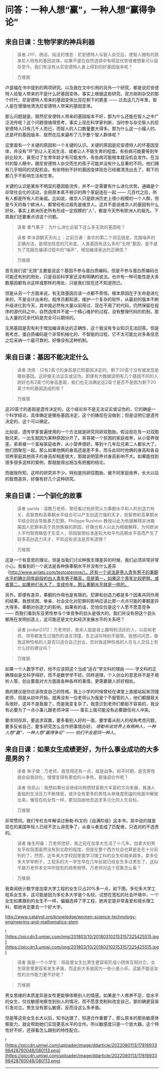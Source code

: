 # 问答：一种人想“赢”，一种人想“赢得争论”

## 来自日课：生物学家的神兵利器

> 读者 JYF、杨洁、纯洁的憎恶：尼安德特人与智人杂交后，使智人拥有的原来尼人特有的基因变体，如果不是在自然选择中有明显优势很难想象可以留存至今。我们有没有从尼安德特人身上得到的好基因版本呢？

> 万维钢

卢瑟福在书中提到的两项研究，以及我在文中引用的另外一个研究，都是说尼安德特人给智人带来的不是什么好基因变体。事实上根据这些研究，双方刚刚杂交的那个时代，尼安德特人带来的基因变体比现在剩下的更差 —— 过去这几万年里，智人是在慢慢地清洗尼安德特人带来的基因变体。

那么问题就是，既然尼安德特人带来的基因版本不好，那为什么还能在智人之中广泛流传呢？这个问题很值得思考，事实上现在科学家判断，当时参与杂交智人的尼安德特人只有几千人而已，而智人的人口数量要大得多。那为什么这一小撮人的、还是坏的基因版本、居然在后来遍布了几乎整个智人群体呢？

这里面有一个关键的原因和一个关键的认识。关键的原因是尼安德特人的坏基因变体，并没有“坏”到让人无法生活、或者让人不能生育的程度。有些病可能要等到年龄比较大、甚至过了生育年龄才有可能发作，有些病可能根本就没机会发作。在当时的智人眼中，跟尼安德特人杂交而生的孩子可能并没有什么显著的不同，他们拥有几乎相同的交配机会。有些特别不好的基因变体现在已经被清洗出去了，剩下的都几乎不影响生活和生育。

关键的认识是某些不明显的基因能流传，并不一定需要有什么进化优势。通婚是个非常社会化的活动，会把原本素不相识的两个家庭连在一起 —— 几百代之后，所有人都是所有人的亲戚。比如说，维京人只是欧洲历史上很小规模的一个人群，但是今天的每个欧洲人，都曾经有过祖先是维京人。这并不是说维京人的基因有什么好处，事实上欧洲历史所有形成一定规模的“人”，都是今天所有欧洲人的祖先。下周我们还要重点讲这个问题。

> 读者 勇气果子：为什么进化会留下这么多无效的基因呢？

> 读者 李沐源鹏天天向上：之前日课：香农的第二个洞见就是，克服噪声的正确办法，是增加信息的冗余度。人类基因有这么多的“无用”基因，是不是为了克服在编译过程中的“噪声”，增加编译表达的正确性？

> 万维钢

首先我们说“无效”主要是说这个基因不参与蛋白质编码。但是不参与蛋白质编码也可能还有别的用处，只是目前科学家还没有明确的说法。也许有一种可能性是大多数基因都有点这样或那样的用处，只是我们现在还不知道而已。

但是从另一个方面来说，有无效基因应该一点都不奇怪。根本原因在于生命是进化来的，不是设计出来的。程序员都知道，维护一个复杂的软件，从最初的版本不断升级进化到今天，其中就必然有大量以前用过、现在不用了的代码，仍然保留在程序的源代码之中。自然选择并不是一个精心维护的过程，没有整理代码的机制，那么大量的冗余代码是完全可以期待的。

无用基因是否有利于增加编译表达的正确性，这个我没有专业知识无法回答。但是我考虑，蛋白质编码是个非常机械化的、不智能的过程，它不太可能比对多条信息之后采纳一个最可靠的，好像没有这种机制。

## 来自日课：基因不能决定什么

> 读者 洗炼：只有2英寸的身高是已知基因决定的，剩下20英寸没有被发现是哪些基因。这好像无法证实或证伪。即便有大数据说明有几个基因不同的人刚好也有2英寸的身高差距，我们也无法确定这2英寸是否不是因为剩下20英寸中的基因造成的呢？

> 万维钢

这20英寸的差距是遗传决定的，这个结论并不是无法证实或证伪的，它的确是一个科学结论。具体确定是哪些基因决定，这个的确现在没做到；但是证明它是遗传决定的，这个可以确定。

比如说，遗传学家普遍使用的一个方法就是研究同卵双胞胎。假设现在有一对双胞胎兄弟，一出生就因为某种原因分开了。哥哥被一个贫困的家庭收养，从小营养很差。弟弟被一个富裕家庭收养，从小营养很好。等到十几年后兄弟二人都长大了，他们团聚在一起，那么如果他俩的身高还是差不多，而与此同时他俩的身高和各自领养家庭其他孩子的身高却相差很大，那就说明营养对身高影响不大。如果能找到很多很多这样的案例，那就能得出相当有把握的结论。

而据我所知，这样的研究并不少。特别是同卵双胞胎、被不同家庭收养，长大以后的智商差异，好像有好几个这种研究。

## 来自日课：一个驯化的故事

> 读者 yanda：请教万老师，曾经看过有研究认为睾酮水平和人的创造力有关，高智商和高睾酮水平结合可以产生创造力强的天才，低智商和高睾酮水平结合则会导致暴力犯罪。Philippe Rushton 教授以此为依据解释非洲裔美国人犯罪率高于其他族裔的原因，好像也有人以此为根据解释，为何欧洲人平均智商略低于东亚人，但因智商标准差较大和平均高酮水平高而产生了较多高创造力天才，不知这些说法是否有道理？

> 万维钢

这是一个有意思的理论，但是当我们讨论种族生理差异的时候，我们必须非常非常小心。我看到的一个说法是各种族睾酮水平并没有什么差异 （http://www.airlats.com/testosterone/）。还有一个说法是黑人青年男子的睾酮水平的确比同年龄段的白人青年男子略高，但是第一，如果这个青年比较肥胖、或者第二，如果他们长大了，变成中年，那么睾酮水平就是一样的。

另外，即便有差异，睾酮的作用也是有限的。犯罪和创造力都是多个因素共同作用的结果。我想贫困、单亲、社会文化对犯罪的影响应该比那一点点可能的睾酮差异大得多。睾酮对创造力的影响，如果有的话，恐怕仅仅是这个人愿不愿意竞争 —— 而我们看到东亚男性参与个体竞争的劲头是很大的。我们并没有把这个劲头都用在发明创造上，这可能还是文化和经济发展水平的关系吧？

> 读者 jordan2312：万老师好，我本人就是肾上腺特别活跃的人，以前和老师，领导都发生过强烈的语言顶撞，东北话叫特别不服管。我想问问您，像我这种性格的人是否只适合自己创业，您对我这种性格的人在与人交往上有什么好的建议吗？

> 万维钢

如果一个人数学不好，他不应该把这个当成“适合”学文科的理由 —— 学文科的正确理由是文科学得好，而不是数学学不好。同样道理，个人创业的意思并不是不用听人管，创业要面对方方面面各种各样的事情，更需要跟人好好相处。

我的建议是你应该改变自己的性格。我上小学的时候曾经在课堂上直接站起来顶撞老师，但是从初中开始，就再没有一位老师认为我是个不服管的人，他们都跟我关系很好。这并不是我服了，而是我变复杂了。我意识到老师们都挺不容易的，我没有必要为了一点小事儿跟老师冲突 —— 事实上我可能没有必要跟任何人冲突。

要求同存异，要追求双赢，要多看别人好的一面，要学着从别人的视角考虑问题，要多反省自己，要多研究怎么合作把事情办好。 *塔勒布说世界上有两种人，一种人想“赢”，一种人想“赢得争论” —— 他们不会是同一种人。*

## 来自日课：如果女生成绩更好，为什么事业成功的大多是男的？

> 读者 朱子傑：万老师，我觉得还有一点，就是战争。和平时期，是否男性就会自我驯化，慢慢变得有更低的斗争性，更强调合作呢？

> 读者 张凯山：我想如果社会继续向物质财富极大丰富的方向发展，普通人面临的生活压力不断降低，或许会有更多的男性从单维度死磕的局面中解放出来，像现在的女性一样，更加自由地去追求多元化的人生目标。

> 万维钢

非常赞同。我们专栏去年解读过泰勒·科文的《自满阶级》这本书，其中说的就是现在的美国年轻人已经不怎么讲竞争了，从奋斗者变成了匹配者，只选对的不选贵的。

> 读者 後生阿豪：万老师您好，我之前在加拿大生活了十几年。加拿大的男女平权氛围虽然没有到北欧的程度，但是在整个西方社会也算是走在十分前列的了。然而，近年来大学校园里面学习理工科的女生却越来越多。拿多伦多大学举例子，工程系的大一学生早在几年前就已经女生多过男生了。这似乎跟万老师本文中所提到的趋势相悖。万老师对这个现象怎么看？

> 万维钢

我查阅统计数字是加拿大学工程的女生只占20%多一点，如下图。多伦多大学工程系女生多，这可能是因为多伦多大学是个名校。试想在宽松的社会环境中，一个女生如果跟别的女生不一样，偏偏选择了学工程，她肯定是非常喜爱和擅长理工科，那她肯定要去一个好大学。

http://www.catalyst.org/knowledge/women-science-technology-engineering-and-mathematics-stem

![https://piccdn3.umiwi.com/img/201803/10/201803102153157325425515.jpg](https://piccdn3.umiwi.com/img/201803/10/201803102153157325425515.jpg)

> 读者 我是一个小学生：班级里女生比男生更容易形成小团体互相对立，女生宿舍里更容易发生矛盾，而这些大多是因为一些小是小非。这能不能说女性的合作能力更不好呢？

> 万维钢

男女思维的本质差异是女性更能够体察别人的情感。如果是个人修养不足、低水平的女生，仅仅敏感地察觉到别人的情况，而不愿意克制和改变自己，那的确更容易引发对立。男生没有那么敏感，反而没这么多矛盾。

但是等这些女生长大以后，知书达理了，知道合作重要了，那么原本的那些敏感体察能力，就会帮助她们实现更高水平的合作。所以敏感度只是一个放大器。这个特性好不好，还得看怎么跟别的特性配合。

![https://piccdn.umiwi.com/uploader/image/ddarticle/2022080113/1781693398428760048/080113.png](https://piccdn.umiwi.com/uploader/image/ddarticle/2022080113/1781693398428760048/080113.png)

---
